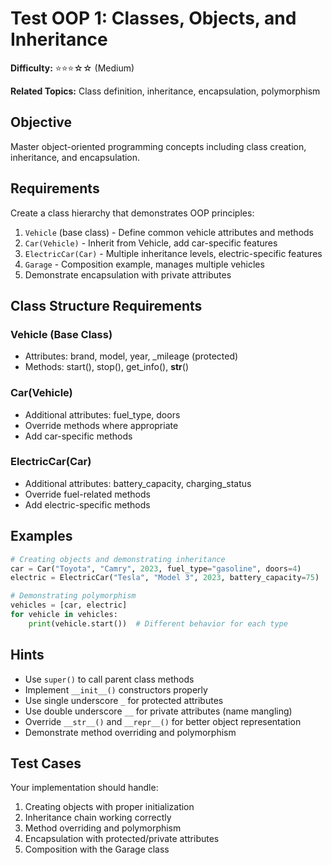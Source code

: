 # Test OOP 1: Classes, Objects, and Inheritance

**Difficulty:** ⭐⭐⭐☆☆ (Medium)

**Related Topics:** Class definition, inheritance, encapsulation, polymorphism

## Objective

Master object-oriented programming concepts including class creation, inheritance, and encapsulation.

## Requirements

Create a class hierarchy that demonstrates OOP principles:

1. `Vehicle` (base class) - Define common vehicle attributes and methods
2. `Car(Vehicle)` - Inherit from Vehicle, add car-specific features
3. `ElectricCar(Car)` - Multiple inheritance levels, electric-specific features
4. `Garage` - Composition example, manages multiple vehicles
5. Demonstrate encapsulation with private attributes

## Class Structure Requirements

### Vehicle (Base Class)
- Attributes: brand, model, year, _mileage (protected)
- Methods: start(), stop(), get_info(), __str__()

### Car(Vehicle)
- Additional attributes: fuel_type, doors
- Override methods where appropriate
- Add car-specific methods

### ElectricCar(Car)
- Additional attributes: battery_capacity, charging_status
- Override fuel-related methods
- Add electric-specific methods

## Examples

```python
# Creating objects and demonstrating inheritance
car = Car("Toyota", "Camry", 2023, fuel_type="gasoline", doors=4)
electric = ElectricCar("Tesla", "Model 3", 2023, battery_capacity=75)

# Demonstrating polymorphism
vehicles = [car, electric]
for vehicle in vehicles:
    print(vehicle.start())  # Different behavior for each type
```

## Hints

- Use `super()` to call parent class methods
- Implement `__init__()` constructors properly
- Use single underscore `_` for protected attributes
- Use double underscore `__` for private attributes (name mangling)
- Override `__str__()` and `__repr__()` for better object representation
- Demonstrate method overriding and polymorphism

## Test Cases

Your implementation should handle:

1. Creating objects with proper initialization
2. Inheritance chain working correctly
3. Method overriding and polymorphism
4. Encapsulation with protected/private attributes
5. Composition with the Garage class
